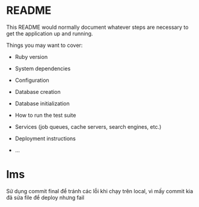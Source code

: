 # README

This README would normally document whatever steps are necessary to get the
application up and running.

Things you may want to cover:

* Ruby version

* System dependencies

* Configuration

* Database creation

* Database initialization

* How to run the test suite

* Services (job queues, cache servers, search engines, etc.)

* Deployment instructions

* ...
# lms
Sử dụng commit final để tránh các lỗi khi chạy trên local, vì mấy commit kia đã sửa file để deploy nhưng fail
